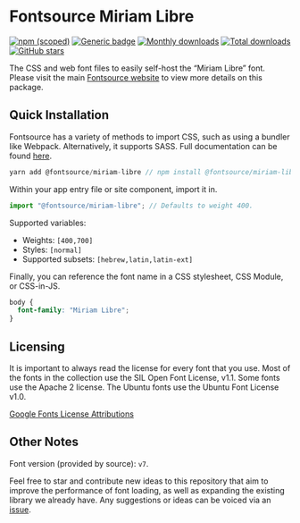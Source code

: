 # Fontsource Miriam Libre

[![npm (scoped)](https://img.shields.io/npm/v/@fontsource/miriam-libre?color=brightgreen)](https://www.npmjs.com/package/@fontsource/miriam-libre) [![Generic badge](https://img.shields.io/badge/fontsource-passing-brightgreen)](https://github.com/fontsource/fontsource) [![Monthly downloads](https://badgen.net/npm/dm/@fontsource/miriam-libre)](https://github.com/fontsource/fontsource) [![Total downloads](https://badgen.net/npm/dt/@fontsource/miriam-libre)](https://github.com/fontsource/fontsource) [![GitHub stars](https://img.shields.io/github/stars/fontsource/fontsource.svg?style=social&label=Star)](https://github.com/fontsource/fontsource/stargazers)

The CSS and web font files to easily self-host the “Miriam Libre” font. Please visit the main [Fontsource website](https://fontsource.org/fonts/miriam-libre) to view more details on this package.

## Quick Installation

Fontsource has a variety of methods to import CSS, such as using a bundler like Webpack. Alternatively, it supports SASS. Full documentation can be found [here](https://fontsource.org/docs/introduction).

```javascript
yarn add @fontsource/miriam-libre // npm install @fontsource/miriam-libre
```

Within your app entry file or site component, import it in.

```javascript
import "@fontsource/miriam-libre"; // Defaults to weight 400.
```

Supported variables:

- Weights: `[400,700]`
- Styles: `[normal]`
- Supported subsets: `[hebrew,latin,latin-ext]`

Finally, you can reference the font name in a CSS stylesheet, CSS Module, or CSS-in-JS.

```css
body {
  font-family: "Miriam Libre";
}
```

## Licensing

It is important to always read the license for every font that you use.
Most of the fonts in the collection use the SIL Open Font License, v1.1. Some fonts use the Apache 2 license. The Ubuntu fonts use the Ubuntu Font License v1.0.

[Google Fonts License Attributions](https://fonts.google.com/attribution)

## Other Notes

Font version (provided by source): `v7`.

Feel free to star and contribute new ideas to this repository that aim to improve the performance of font loading, as well as expanding the existing library we already have. Any suggestions or ideas can be voiced via an [issue](https://github.com/fontsource/fontsource/issues).
